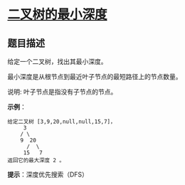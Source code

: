 # [二叉树的最小深度][Title]

## 题目描述

给定一个二叉树，找出其最小深度。

最小深度是从根节点到最近叶子节点的最短路径上的节点数量。

说明: 叶子节点是指没有子节点的节点。

**示例**：

    给定二叉树 [3,9,20,null,null,15,7]，
         3
        / \
        9  20
          /  \
         15   7
    返回它的最大深度 2 。

**提示**：深度优先搜索（DFS）

[Title]: https://leetcode-cn.com/problems/minimum-depth-of-binary-tree/description/